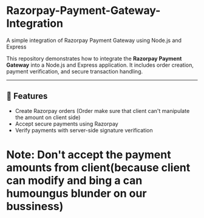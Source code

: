 # Razorpay-Payment-Gateway-Integration
A simple integration of Razorpay Payment Gateway using Node.js and Express

This repository demonstrates how to integrate the **Razorpay Payment Gateway** into a Node.js and Express application. It includes order creation, payment verification, and secure transaction handling.

---

## 🚀 Features

* Create Razorpay orders (Order make sure that client can't manipulate the amount on client side)
* Accept secure payments using Razorpay
* Verify payments with server-side signature verification

# Note: Don't accept the payment amounts from client(because client can modify and bing a can humoungus blunder on our bussiness)
 

